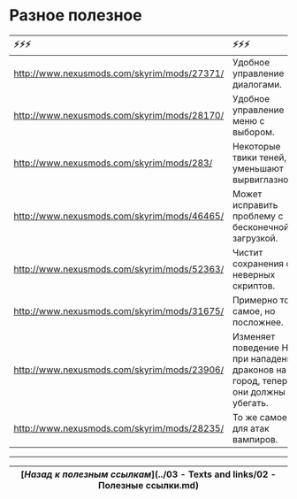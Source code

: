 # Разное полезное

|                                      ⚡⚡⚡|                                                                             ⚡⚡⚡|
|:--------------------------------------------|:-----------------------------------------------------------------------------------|
| http://www.nexusmods.com/skyrim/mods/27371/ | Удобное управление диалогами.                                                      |
| http://www.nexusmods.com/skyrim/mods/28170/ | Удобное управление меню с выбором.                                                 |
| http://www.nexusmods.com/skyrim/mods/283/   | Некоторые твики теней, уменьшают вырвиглазность.                                   |
| http://www.nexusmods.com/skyrim/mods/46465/ | Может исправить проблему с бесконечной загрузкой.                                  |
| http://www.nexusmods.com/skyrim/mods/52363/ | Чистит сохранения от неверных скриптов.                                            |
| http://www.nexusmods.com/skyrim/mods/31675/ | Примерно то же самое, но посложнее.                                                |
| http://www.nexusmods.com/skyrim/mods/23906/ | Изменяет поведение НПС при нападении драконов на город, теперь они должны убегать. |
| http://www.nexusmods.com/skyrim/mods/28235/ | То же самое, но для атак вампиров.                                                 |

------

|[*Назад к полезным ссылкам*](../03 - Texts and links/02 - Полезные ссылки.md)|
|:---:|
